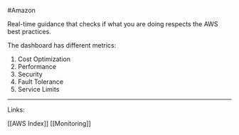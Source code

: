 #Amazon 

Real-time guidance that checks if what you are doing respects the AWS best practices.


The dashboard has different metrics: 

1. Cost Optimization
2. Performance 
3. Security
4. Fault Tolerance 
5. Service Limits 


---
Links:

[[AWS Index]]
[[Monitoring]]
